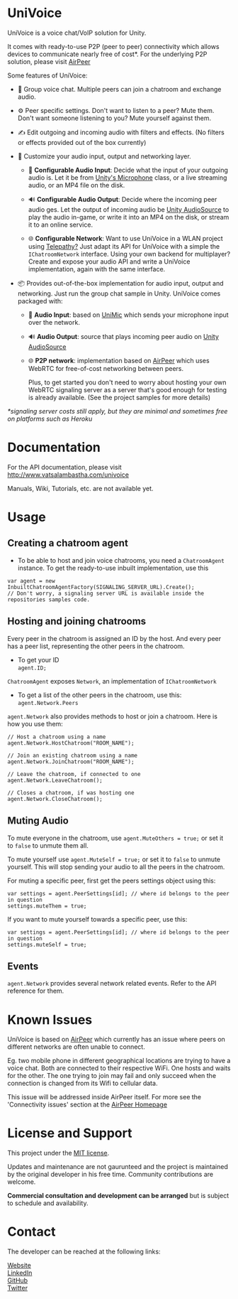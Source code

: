 # UniVoice
UniVoice is a voice chat/VoIP solution for Unity.
  
It comes with ready-to-use P2P (peer to peer) connectivity which allows devices to communicate nearly free of cost*. For the underlying P2P solution, please visit [AirPeer](https://www.github.com/adrenak/airpeer)  

Some features of UniVoice:
- 👥 Group voice chat. Multiple peers can join a chatroom and exchange audio.  

- ⚙ Peer specific settings. Don't want to listen to a peer? Mute them. Don't want someone listening to you? Mute yourself against them.

- ✍ Edit outgoing and incoming audio with filters and effects. (No filters or effects provided out of the box currently)
  
- 🎨 Customize your audio input, output and networking layer. 
  * 🎤 __Configurable Audio Input__: Decide what the input of your outgoing audio is. Let it be from [Unity's Microphone](https://docs.unity3d.com/ScriptReference/Microphone.html) class, or a live streaming audio, or an MP4 file on the disk.
    
  * 🔊 __Configurable Audio Output__:  Decide where the incoming peer audio ges. Let the output of incoming audio be [Unity AudioSource](https://docs.unity3d.com/ScriptReference/AudioSource.html) to play the audio in-game, or write it into an MP4 on the disk, or stream it to an online service.

  * 🌐 __Configurable Network__: Want to use UniVoice in a WLAN project using [Telepathy?](https://github.com/vis2k/Telepathy) Just adapt its API for UniVoice with a simple the `IChatroomNetwork` interface. Using your own backend for multiplayer? Create and expose your audio API and write a UniVoice implementation, again with the same interface.
  
- 📦 Provides out-of-the-box implementation for audio input, output and networking. Just run the group chat sample in Unity. UniVoice comes packaged with:
  * 🎤 __Audio Input__: based on [UniMic](https://www.github.com/adrenak/unimic) which sends your microphone input over the network.  

  * 🔊 __Audio Output__: source that plays incoming peer audio on [Unity AudioSource](https://docs.unity3d.com/ScriptReference/AudioSource.html)  

  * 🌐 __P2P network__: implementation based on [AirPeer](https://www.github.com/adrenak/airpeer) which uses WebRTC for free-of-cost networking between peers. 
  
    Plus, to get started you don't need to worry about hosting your own WebRTC signaling server as a server that's good enough for testing is already available. (See the project samples for more details)

_*signaling server costs still apply, but they are minimal and sometimes free on platforms such as Heroku_

# Documentation
For the API documentation, please visit http://www.vatsalambastha.com/univoice
  
Manuals, Wiki, Tutorials, etc. are not available yet.
  
# Usage
## Creating a chatroom agent
- To be able to host and join voice chatrooms, you need a `ChatroomAgent` instance. To get the ready-to-use inbuilt implementation, use this
  
```
var agent = new InbuiltChatroomAgentFactory(SIGNALING_SERVER_URL).Create();
// Don't worry, a signaling server URL is available inside the repositories samples code. 
```

## Hosting and joining chatrooms
Every peer in the chatroom is assigned an ID by the host. And every peer has a peer list, representing the other peers in the chatroom.
  
- To get your ID  
`agent.ID;`
  
`ChatroomAgent` exposes `Network`, an implementation of `IChatroomNetwork`
  
- To get a list of the other peers in the chatroom, use this:  
`agent.Network.Peers`

`agent.Network` also provides methods to host or join a chatroom. Here is how you use them:
  
```
// Host a chatroom using a name
agent.Network.HostChatroom("ROOM_NAME"); 

// Join an existing chatroom using a name
agent.Network.JoinChatroom("ROOM_NAME");

// Leave the chatroom, if connected to one
agent.Network.LeaveChatroom();

// Closes a chatroom, if was hosting one
agent.Network.CloseChatroom();

```
## Muting Audio
To mute everyone in the chatroom, use `agent.MuteOthers = true;` or set it to `false` to unmute them all.  
  
To mute yourself use `agent.MuteSelf = true;` or set it to `false` to unmute yourself. This will stop sending your audio to all the peers in the chatroom.

For muting a specific peer, first get the peers settings object using this:  
```
var settings = agent.PeerSettings[id]; // where id belongs to the peer in question
settings.muteThem = true;
```
  
If you want to mute yourself towards a specific peer, use this:
```
var settings = agent.PeerSettings[id]; // where id belongs to the peer in question
settings.muteSelf = true;
```

## Events
`agent.Network` provides several network related events. Refer to the API reference for them.

# Known Issues
UniVoice is based on [AirPeer](https://www.github.com/adrenak/airpeer) which currently has an issue where peers on different networks are often unable to connect.
    
Eg. two mobile phone in different geographical locations are trying to have a voice chat. Both are connected to their respective WiFi. One hosts and waits for the other. The one trying to join may fail and only succeed when the connection is changed from its Wifi to cellular data.
    
This issue will be addressed inside AirPeer itself. For more see the 'Connectivity issues' section at the [AirPeer Homepage](http://www.vatsalambastha.com/airpeer) 

# License and Support
This project under the [MIT license](https://github.com/adrenak/univoice/blob/master/LICENSE).

Updates and maintenance are not gaurunteed and the project is maintained by the original developer in his free time. Community contributions are welcome.
  
__Commercial consultation and development can be arranged__ but is subject to schedule and availability.  
  
# Contact
The developer can be reached at the following links:
  
[Website](http://www.vatsalambastha.com)  
[LinkedIn](https://www.linkedin.com/in/vatsalAmbastha)  
[GitHub](https://www.github.com/adrenak)  
[Twitter](https://www.twitter.com/vatsalAmbastha)  